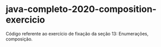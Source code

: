 # java-completo-2020-composition-exercicio

Código referente ao exercício de fixação da seção 13: Enumerações, composição.
